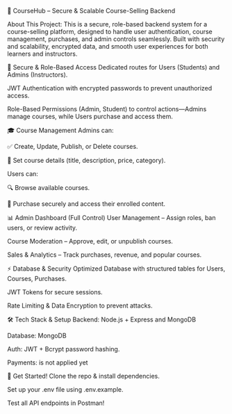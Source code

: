 🚀 CourseHub – Secure & Scalable Course-Selling Backend

About This Project:
This is a secure, role-based backend system for a course-selling platform, designed to handle user authentication, course management, purchases, and admin controls seamlessly. Built with security and scalability, encrypted data, and smooth user experiences for both learners and instructors.

🔐 Secure & Role-Based Access
Dedicated routes for Users (Students) and Admins (Instructors).

JWT Authentication with encrypted passwords to prevent unauthorized access.

Role-Based Permissions (Admin, Student) to control actions—Admins manage courses, while Users purchase and access them.

🎓 Course Management
Admins can:

✅ Create, Update, Publish, or Delete courses.

📝 Set course details (title, description, price, category).

Users can:

🔍 Browse available courses.

🛒 Purchase securely and access their enrolled content.

📊 Admin Dashboard (Full Control)
User Management – Assign roles, ban users, or review activity.

Course Moderation – Approve, edit, or unpublish courses.

Sales & Analytics – Track purchases, revenue, and popular courses.

⚡ Database & Security
Optimized Database with structured tables for Users, Courses, Purchases.

JWT Tokens for secure sessions.

Rate Limiting & Data Encryption to prevent attacks.

🛠️ Tech Stack & Setup
Backend: Node.js + Express and MongoDB

Database: MongoDB

Auth: JWT + Bcrypt password hashing.

Payments: is not applied yet

🚀 Get Started!
Clone the repo & install dependencies.

Set up your .env file using .env.example.

Test all API endpoints in Postman!
